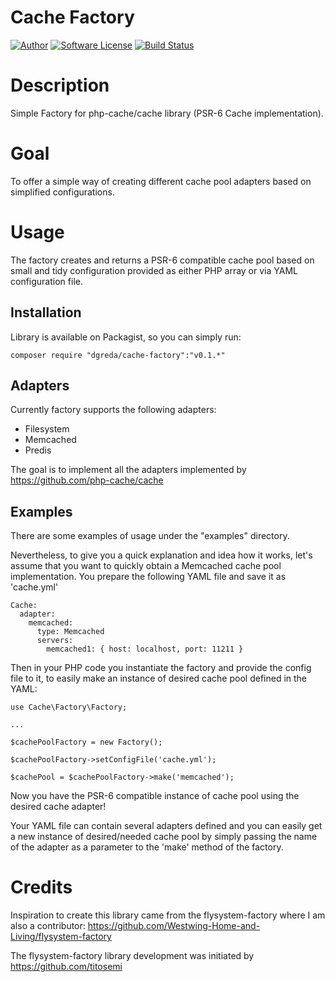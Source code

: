 # Cache Factory

[![Author](http://img.shields.io/badge/author-@dgreda-blue.svg?style=flat-square)](https://www.linkedin.com/in/damiangreda)
[![Software License](https://img.shields.io/badge/license-MIT-brightgreen.svg?style=flat-square)](LICENSE)
[![Build Status](https://travis-ci.org/dgreda/cache-factory.svg?branch=master)](https://travis-ci.org/dgreda/cache-factory)

# Description

Simple Factory for php-cache/cache library (PSR-6 Cache implementation).

# Goal

To offer a simple way of creating different cache pool adapters based on simplified configurations.

# Usage

The factory creates and returns a PSR-6 compatible cache pool based on small and tidy configuration provided as either PHP array or via YAML configuration file.

## Installation

Library is available on Packagist, so you can simply run:

```
composer require "dgreda/cache-factory":"v0.1.*"
```

## Adapters

Currently factory supports the following adapters:

* Filesystem
* Memcached
* Predis

The goal is to implement all the adapters implemented by https://github.com/php-cache/cache

## Examples

There are some examples of usage under the "examples" directory.

Nevertheless, to give you a quick explanation and idea how it works, let's assume that you want to quickly obtain a Memcached cache pool implementation.
You prepare the following YAML file and save it as 'cache.yml'

```
Cache:
  adapter:
    memcached:
      type: Memcached
      servers:
        memcached1: { host: localhost, port: 11211 }
```

Then in your PHP code you instantiate the factory and provide the config file to it, to easily make an instance of desired cache pool defined in the YAML:

```
use Cache\Factory\Factory;

...

$cachePoolFactory = new Factory();

$cachePoolFactory->setConfigFile('cache.yml');

$cachePool = $cachePoolFactory->make('memcached');
```

Now you have the PSR-6 compatible instance of cache pool using the desired cache adapter!

Your YAML file can contain several adapters defined and you can easily get a new instance of desired/needed cache pool by simply passing the name of the adapter as a parameter to the 'make' method of the factory.

# Credits

Inspiration to create this library came from the flysystem-factory where I am also a contributor: https://github.com/Westwing-Home-and-Living/flysystem-factory

The flysystem-factory library development was initiated by https://github.com/titosemi
